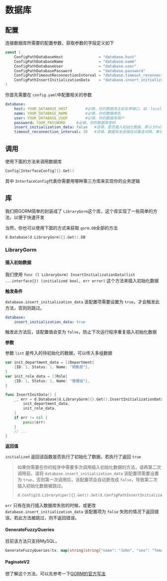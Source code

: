 # 数据库

## 配置

连接数据库所需要的配置参数，获取参数的字段定义如下

```go
const (
	ConfigPathDatabaseHost                = "database.host"
	ConfigPathDatabaseName                = "database.name"
	ConfigPathDatabaseUser                = "database.user"
	ConfigPathDatabasePassword            = "database.password"
	ConfigPathTimeoutReconnectionInterval = "database.timeout_reconnection_interval"
	ConfigPathInsertInitializationData    = "database.insert_initialization_data"
)
```

你首先需要在 `config.yaml`中配置相关的参数

```yaml
database:
    host: YOUR_DATABASE_HOST		#必填，你的数据库主机名带端口，如：localhost:3306
    name: YOUR_DATABASE_NAME		#必填，你的数据库名
    user: YOUR_DATABASE_USER		#必填，你的数据库用户
    password: YOUR_PASSWORD		#必填，你的数据库密码
    insert_initialization_data: false 	#选填，是否插入初始化数据，默认为false
    timeout_reconnection_interval: 10 	#选填，数据库未连接自动重连间隔，单位：秒，默认为10s
```

## 调用

使用下面的方法来调用数据库

```go
Config[InterfaceConfig]{}.Get()
```

其中 `InterfaceConfig`代表你需要用哪种第三方库来实现你的业务逻辑

## 库

我们把GORM简单的封装成了 `LibraryGorm`这个库，这个库实现了一些简单的方法，以便于快速开发

当然，你也可以使用下面的方式来获取 `gorm.DB`全部的方法

```go
d.Database[d.LibraryGorm]{}.Get().DB
```

### LibraryGorm

#### 插入初始数据

我们使用 `func (l LibraryGorm) InsertInitializationData(list ...interface{}) (initialized bool, err error)` 这个方法来插入初始化数据

**触发条件**

`database.insert_initialization_data` 该配置项需要设置为 `true`，才会触发此方法，否则则跳过。

```yaml
database:
    insert_initialization_data: true
```

触发此方法后，该配置值会变为 `false`，防止下次运行程序重复插入初始化数据

**参数**

参数 `list` 是传入的待初始化的数据，可以传入多组数据

```go
var init_department_data = []Department{
	{ID: 1, Status: 1, Name: "销售部"},
}
var init_role_data = []Role{
	{ID: 1, Status: 1, Name: "管理组"},
}

func InsertInitData() {
	_, err = d.Database[d.LibraryGorm]{}.Get().InsertInitializationData(
		init_department_data,
		init_role_data,
	)
	if err != nil {
		panic(err)
	}
	// ...
}
```

**返回值**

`initialized` 返回该函数是否执行了初始化了数据，若执行了返回 `true`

> 如果你需要在你的程序中需要多次调用插入初始化数据的方法，请再第二次调用前，请将 `database.insert_initialization_data` 该配置项需要设置为 `true`，否则第一次调用后，该配置项会自动更改成 `false`，导致第二次插入初始化数据被跳过。
>
> ```go
> d.Config[d.LibraryViper]{}.Get().Set(d.ConfigPathInsertInitializationData, true)
> ```

`err` 只有在执行插入数据库失败的时候，或更改 `database.insert_initialization_data` 该配置项为 `false` 失败的情况下返回错误。若此方法被跳过，则不返回错误。

#### GenerateFuzzyQueries

目前该方法只支持MySQL，

```go
GenerateFuzzyQueries(tx, map[string]string{"name": "John", "sex": "female"})
```

#### PaginateV2

想了解这个方法，可以先参考一下[GORM的官方写法](https://gorm.io/docs/scopes.html#Pagination)
